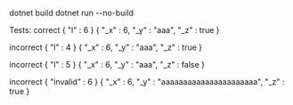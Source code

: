 dotnet build
dotnet run --no-build

Tests:
correct
{ "l" : 6 }
{ "_x" : 6, "_y" : "aaa", "_z" : true }

incorrect
{ "l" : 4 }
{ "_x" : 6, "_y" : "aaa", "_z" : true }

incorrect
{ "l" : 5 }
{ "_x" : 6, "_y" : "aaa", "_z" : false }

incorrect
{ "invalid" : 6 }
{ "_x" : 6, "_y" : "aaaaaaaaaaaaaaaaaaaaaa", "_z" : true }

